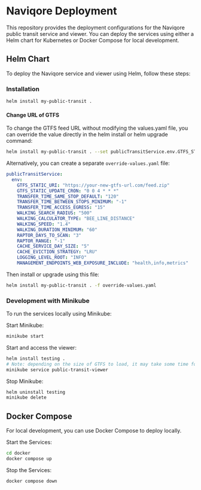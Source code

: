 # Naviqore Deployment

This repository provides the deployment configurations for the Naviqore public transit service and viewer. You can
deploy the services using either a Helm chart for Kubernetes or Docker Compose for local development.

## Helm Chart

To deploy the Naviqore service and viewer using Helm, follow these steps:

### Installation

```bash
helm install my-public-transit .
```

#### Change URL of GTFS

To change the GTFS feed URL without modifying the values.yaml file, you can override the value directly in the helm
install or helm upgrade command:

```bash
helm install my-public-transit . --set publicTransitService.env.GTFS_STATIC_URI=https://your-new-gtfs-url.com/feed.zip
```

Alternatively, you can create a separate `override-values.yaml` file:

```yaml
publicTransitService:
  env:
    GTFS_STATIC_URI: "https://your-new-gtfs-url.com/feed.zip"
    GTFS_STATIC_UPDATE_CRON: "0 0 4 * * *"
    TRANSFER_TIME_SAME_STOP_DEFAULT: "120"
    TRANSFER_TIME_BETWEEN_STOPS_MINIMUM: "-1"
    TRANSFER_TIME_ACCESS_EGRESS: "15"
    WALKING_SEARCH_RADIUS: "500"
    WALKING_CALCULATOR_TYPE: "BEE_LINE_DISTANCE"
    WALKING_SPEED: "1.4"
    WALKING_DURATION_MINIMUM: "60"
    RAPTOR_DAYS_TO_SCAN: "3"
    RAPTOR_RANGE: "-1"
    CACHE_SERVICE_DAY_SIZE: "5"
    CACHE_EVICTION_STRATEGY: "LRU"
    LOGGING_LEVEL_ROOT: "INFO"
    MANAGEMENT_ENDPOINTS_WEB_EXPOSURE_INCLUDE: "health,info,metrics"
```

Then install or upgrade using this file:

```bash
helm install my-public-transit . -f override-values.yaml
```

### Development with Minikube

To run the services locally using Minikube:

Start Minikube:

```bash
minikube start
```

Start and access the viewer:

```bash
helm install testing .
# Note: depending on the size of GTFS to load, it may take some time for the viewer to be availbale
minikube service public-transit-viewer
```

Stop Minikube:

```bash
helm uninstall testing
minikube delete
```

## Docker Compose

For local development, you can use Docker Compose to deploy locally.

Start the Services:

```bash
cd docker
docker compose up
```

Stop the Services:

```bash
docker compose down
```